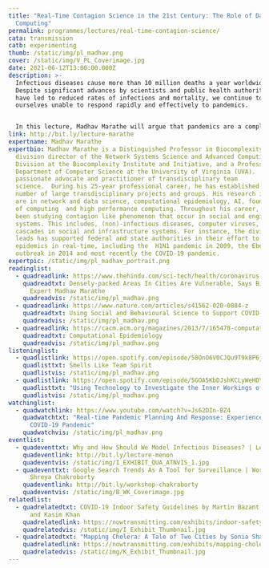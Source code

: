 ```yaml
---
title: "Real-Time Contagion Science in the 21st Century: The Role of Data and
  Computing"
permalink: programmes/lectures/real-time-contagion-science/
cata: transmission
catb: experimenting
thumb: /static/img/pl_madhav.png
cover: /static/img/V_PL_Coverimage.jpg
date: 2021-06-12T13:00:00.000Z
description: >-
  Infectious diseases cause more than 10 million deaths a year worldwide.
  Despite significant advances by scientists and public health authorities that
  have led to reduced rates of infections and mortality, we continue to find
  ourselves unable to respond rapidly and effectively to pandemics.


  In this lecture, Madhav Marathe will argue that pandemics are a complex systems problem and are intricately tied to the social, behavioral, medical, political and economic issues that go beyond human health and national boundaries. He will discuss how and if recent advances in computing, data and biological sciences can be harnessed to develop new techniques and engineering principles that can further advance the field and, in the end, help reduce the global burden of infectious diseases.
link: http://bit.ly/lecture-marathe
expertname: Madhav Marathe
expertbio: Madhav Marathe is a Distinguished Professor in Biocomplexity, the
  division director of the Network Systems Science and Advanced Computing
  Division at the Biocomplexity Institute and Initiative, and a Professor in the
  Department of Computer Science at the University of Virginia (UVA).   He is a
  passionate advocate and practitioner of transdisciplinary team
  science.  During his 25-year professional career, he has established and led a
  number of large transdisciplinary projects and groups. His research interests
  are in network and data science, computational epidemiology, AI, foundations
  of computing  and high performance computing. Throughout his career, he has
  been studying contagion like phenomenon that occur in social and engineered
  systems. This includes, (non)-infectious diseases, computer viruses, and
  cascades in social and infrastructure systems. For instance, the division he
  leads has supported federal and state authorities in their effort to combat
  epidemics in real-time, including the  H1N1 pandemic in 2009, the Ebola
  outbreak in 2014 and most recently the COVID-19 pandemic.
expertpic: /static/img/pl_madhav_portrait.png
readinglist:
  - quadreadlink: https://www.thehindu.com/sci-tech/health/coronavirus-densely-packed-areas-in-cities-are-vulnerable-says-biocomplexity-expert-madhav-marathe/article31195212.ece
    quadreadtxt: Densely-packed Areas In Cities Are Vulnerable, Says Biocomplexity
      Expert Madhav Marathe
    quadreadvis: /static/img/pl_madhav.png
  - quadreadlink: https://www.nature.com/articles/s41562-020-0884-z
    quadreadtxt: Using Social and Behavioural Science to Support COVID-19 Pandemic Response
    quadreadvis: /static/img/pl_madhav.png
  - quadreadlink: https://cacm.acm.org/magazines/2013/7/165478-computational-epidemiology/fulltext
    quadreadtxt: Computational Epidemiology
    quadreadvis: /static/img/pl_madhav.png
listeninglist:
  - quadlistlink: https://open.spotify.com/episode/58OnO6V0CJQu9T9k8P6jEK
    quadlisttxt: Smells Like Team Spirit
    quadlistvis: /static/img/pl_madhav.png
  - quadlistlink: https://open.spotify.com/episode/5GOA5KbDJshKCLyWeHDYIP
    quadlisttxt: "Using Technology to Investigate the Inner Workings of Large Networks "
    quadlistvis: /static/img/pl_madhav.png
watchinglist:
  - quadwatchlink: https://www.youtube.com/watch?v=Js62DIn-BZ4
    quadwatchtxt: "Real-time Pandemic Planning And Response: Experiences From The
      COVID-19 Pandemic"
    quadwatchvis: /static/img/pl_madhav.png
eventlist:
  - quadeventtxt: Why and How Should We Model Infectious Diseases? | Lecture by Gautam Menon
    quadeventlink: http://bit.ly/lecture-menon
    quadeventvis: /static/img/I_EXHIBIT_QUA_ATNVIS_1.jpg
  - quadeventtxt: Google Search Trends As A Tool for Surveillance | Workshop by
      Shreya Chakroborty
    quadeventlink: http://bit.ly/workshop-chakraborty
    quadeventvis: /static/img/B_WK_Coverimage.jpg
relatedlist:
  - quadrelatedtxt: COVID-19 Indoor Safety Guidelines by Martin Bazant, John Bush,
      and Kasim Khan
    quadrelatedlink: https://nowtransmitting.com/exhibits/indoor-safety-guidelines/
    quadrelatedvis: /static/img/I_Exhibit_Thumbnail.jpg
  - quadrelatedtxt: "Mapping Cholera: A Tale of Two Cities by Sonia Shah"
    quadrelatedlink: https://nowtransmitting.com/exhibits/mapping-cholera/
    quadrelatedvis: /static/img/K_Exhibit_Thumbnail.jpg
---
```

